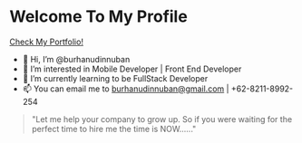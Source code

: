 # Welcome To My Profile

[Check My Portfolio!](https://burhanudinnuban.vercel.app)
- 👋 Hi, I’m @burhanudinnuban
- 👀 I’m interested in Mobile Developer | Front End Developer 
- 🌱 I’m currently learning to be FullStack Developer
- 📫 You can email me to burhanudinnuban@gmail.com | +62-8211-8992-254

> "Let me help your company to grow up. So if you were waiting for the perfect time to hire me the time is NOW......"

<!---
burhanudinnuban/burhanudinnuban is a ✨ special ✨ repository because its `README.md` (this file) appears on your GitHub profile.
You can click the Preview link to take a look at your changes.
--->
